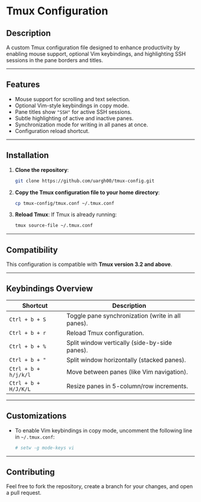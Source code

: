 # **Tmux Configuration**

## **Description**  
A custom Tmux configuration file designed to enhance productivity by enabling mouse support, optional Vim keybindings, and highlighting SSH sessions in the pane borders and titles.

---

## **Features**  
- Mouse support for scrolling and text selection.
- Optional Vim-style keybindings in copy mode.
- Pane titles show `"SSH"` for active SSH sessions.
- Subtle highlighting of active and inactive panes.
- Synchronization mode for writing in all panes at once.
- Configuration reload shortcut.

---

## **Installation**

1. **Clone the repository**:
   ```bash
   git clone https://github.com/uargh00/tmux-config.git
   ```
   
2. **Copy the Tmux configuration file to your home directory**:
   ```bash
   cp tmux-config/tmux.conf ~/.tmux.conf
   ```

3. **Reload Tmux**:
   If Tmux is already running:
   ```bash
   tmux source-file ~/.tmux.conf
   ```

---

## **Compatibility**  
This configuration is compatible with **Tmux version 3.2 and above**.

---

## **Keybindings Overview**

| Shortcut      | Description                                   |
| --------------| ----------------------------------------------|
| `Ctrl + b + S`| Toggle pane synchronization (write in all panes). |
| `Ctrl + b + r`| Reload Tmux configuration.                    |
| `Ctrl + b + %`| Split window vertically (side-by-side panes).  |
| `Ctrl + b + "`| Split window horizontally (stacked panes).     |
| `Ctrl + b + h/j/k/l` | Move between panes (like Vim navigation). |
| `Ctrl + b + H/J/K/L` | Resize panes in 5-column/row increments.  |

---

## **Customizations**  
- To enable Vim keybindings in copy mode, uncomment the following line in `~/.tmux.conf`:
  ```bash
  # setw -g mode-keys vi
  ```

---

## **Contributing**  
Feel free to fork the repository, create a branch for your changes, and open a pull request.
